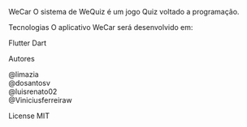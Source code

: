 WeCar
O sistema de WeQuiz é um jogo Quiz voltado a programação.

Tecnologias
O aplicativo WeCar será desenvolvido em:

Flutter
Dart

Autores

@limazia	
@dosantosv	
@luisrenato02	
@Viniciusferreiraw

License
MIT
